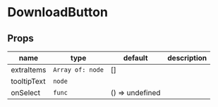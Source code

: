 # DownloadButton

## Props

|name|type|default|description|
|----|----|-------|-----------|
|extraItems|`Array of: node`|[]||
|tooltipText|`node`|||
|onSelect|`func`|() => undefined||


